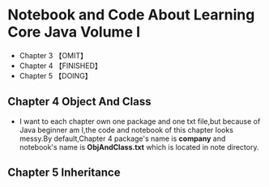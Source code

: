 # Notebook and Code About Learning Core Java Volume I
* Chapter 3     【OMIT】
* Chapter 4     【FINISHED】
* Chapter 5     【DOING】

## Chapter 4 Object And Class
* I want to each chapter own one package and one txt file,but because of Java beginner am I,the code and notebook of this chapter looks messy.By default,Chapter 4 package's name is **company** and notebook's name is **ObjAndClass.txt** which is located in note directory.

## Chapter 5 Inheritance

 